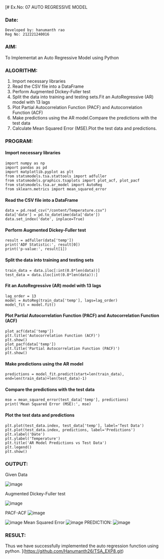 [# Ex.No: 07                                       AUTO REGRESSIVE MODEL
### Date: 
```
Developed by: hanumanth rao 
Reg No: 212221240016
```
### AIM:
To Implementat an Auto Regressive Model using Python
### ALGORITHM:
1. Import necessary libraries
2. Read the CSV file into a DataFrame
3. Perform Augmented Dickey-Fuller test
4. Split the data into training and testing sets.Fit an AutoRegressive (AR) model with 13 lags
5. Plot Partial Autocorrelation Function (PACF) and Autocorrelation Function (ACF)
6. Make predictions using the AR model.Compare the predictions with the test data
7. Calculate Mean Squared Error (MSE).Plot the test data and predictions.
### PROGRAM:
#### Import necessary libraries
```
import numpy as np
import pandas as pd
import matplotlib.pyplot as plt
from statsmodels.tsa.stattools import adfuller
from statsmodels.graphics.tsaplots import plot_acf, plot_pacf
from statsmodels.tsa.ar_model import AutoReg
from sklearn.metrics import mean_squared_error
```
#### Read the CSV file into a DataFrame
```
data = pd.read_csv("/content/Temperature.csv")  
data['date'] = pd.to_datetime(data['date'])
data.set_index('date', inplace=True)
```
#### Perform Augmented Dickey-Fuller test
```
result = adfuller(data['temp']) 
print('ADF Statistic:', result[0])
print('p-value:', result[1])
```
#### Split the data into training and testing sets
```
train_data = data.iloc[:int(0.8*len(data))]
test_data = data.iloc[int(0.8*len(data)):]
```
#### Fit an AutoRegressive (AR) model with 13 lags
```
lag_order = 13
model = AutoReg(train_data['temp'], lags=lag_order)
model_fit = model.fit()
```
#### Plot Partial Autocorrelation Function (PACF) and Autocorrelation Function (ACF)
```
plot_acf(data['temp'])
plt.title('Autocorrelation Function (ACF)')
plt.show()
plot_pacf(data['temp'])
plt.title('Partial Autocorrelation Function (PACF)')
plt.show()
```
#### Make predictions using the AR model
```
predictions = model_fit.predict(start=len(train_data), end=len(train_data)+len(test_data)-1)
```
#### Compare the predictions with the test data
```
mse = mean_squared_error(test_data['temp'], predictions)
print('Mean Squared Error (MSE):', mse)
```
#### Plot the test data and predictions
```
plt.plot(test_data.index, test_data['temp'], label='Test Data')
plt.plot(test_data.index, predictions, label='Predictions')
plt.xlabel('Date')
plt.ylabel('Temperature')
plt.title('AR Model Predictions vs Test Data')
plt.legend()
plt.show()
```

### OUTPUT:
Given Data

![image](https://github.com/Vivekreddy8360/TSA_EXP7/assets/94525701/38937dc5-26f9-497e-91bf-d8512550f76f)

Augmented Dickey-Fuller test

![image](https://github.com/Vivekreddy8360/TSA_EXP7/assets/94525701/b4947f53-e066-4fca-b841-9332adb4a242)

PACF-ACF
![image](https://github.com/Vivekreddy8360/TSA_EXP7/assets/94525701/95134c4e-add9-4f8f-bd62-53adb76f60d0)


![image](https://github.com/Vivekreddy8360/TSA_EXP7/assets/94525701/2cf7f312-ced4-440a-a32c-386373bf55ce)
Mean Squared Error
![image](https://github.com/Vivekreddy8360/TSA_EXP7/assets/94525701/ebbe6430-f9aa-40cf-9fed-8f9f64218430)
PREDICTION:
![image](https://github.com/Vivekreddy8360/TSA_EXP7/assets/94525701/835be36f-d4da-4e49-ad52-c093e5b7c2a1)

### RESULT:
Thus we have successfully implemented the auto regression function using python.
](https://github.com/Hanumanth26/TSA_EXP8.git)
